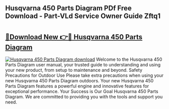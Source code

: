 ## Husqvarna 450 Parts Diagram PDf Free Download - Part-VLd Service Owner Guide Zftq1

# <h2><a href="http://dfrl6v.blite.top/?on=Husqvarna+450+Parts+Diagram">🔗Download New 👉🔴 Husqvarna 450 Parts Diagram</a></h2>

[![Husqvarna 450 Parts Diagram download](https://i.imgur.com/lujVjoI.png)](http://dfrl6v.blite.top/?on=Husqvarna+450+Parts+Diagram)
Welcome to the Husqvarna 450 Parts Diagram user manual, your trusted guide to understanding and using your new product, from setup to maintenance and beyond. Safety Precautions for Outdoor Use Please take extra precautions when using your new Husqvarna 450 Parts Diagram outdoors. Your new Husqvarna 450 Parts Diagram features a powerful engine and innovative features for exceptional performance. Your Success is Our Goal Husqvarna 450 Parts Diagram. We are committed to providing you with the tools and support you need.
